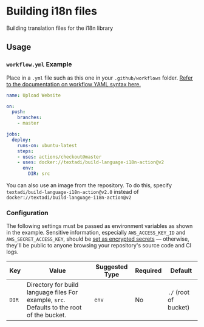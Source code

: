 # Building i18n files

Building translation files for the i18n library
 

## Usage

### `workflow.yml` Example

Place in a `.yml` file such as this one in your `.github/workflows` folder. [Refer to the documentation on workflow YAML syntax here.](https://help.github.com/en/articles/workflow-syntax-for-github-actions)

```yaml
name: Upload Website

on:
  push:
    branches:
    - master

jobs:
  deploy:
    runs-on: ubuntu-latest
    steps:
    - uses: actions/checkout@master
    - uses: docker://textadi/build-language-i18n-action@v2
      env:
        DIR: src
```

You can also use an image from the repository. 
To do this, specify `textadi/build-language-i18n-action@v2.0` instead of `docker://textadi/build-language-i18n-action@v2`

### Configuration

The following settings must be passed as environment variables as shown in the example. Sensitive information, especially `AWS_ACCESS_KEY_ID` and `AWS_SECRET_ACCESS_KEY`, should be [set as encrypted secrets](https://help.github.com/en/articles/virtual-environments-for-github-actions#creating-and-using-secrets-encrypted-variables) — otherwise, they'll be public to anyone browsing your repository's source code and CI logs.

| Key | Value                                                                                             | Suggested Type | Required | Default               |
| ------------- |---------------------------------------------------------------------------------------------------| ------------- | ------------- |-----------------------|
| `DIR` | Directory for build language files For example, `src`. Defaults to the root of the bucket. | `env` | No | `./` (root of bucket) |
